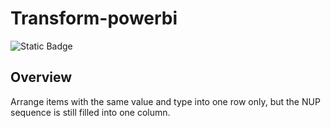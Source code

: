 # Transform-powerbi

![Static Badge](https://img.shields.io/badge/Power_BI-latest-orange)


## Overview

Arrange items with the same value and type into one row only, but the NUP sequence is still filled into one column.